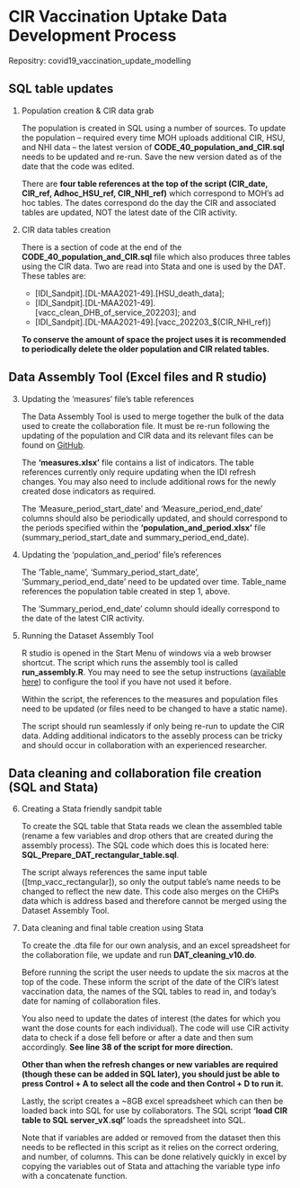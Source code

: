 # CIR Vaccination Uptake Data Development Process

Repositry: covid19_vaccination_update_modelling

## SQL table updates

1)  Population creation & CIR data grab

    The population is created in SQL using a number of sources. To update the population – required every time MOH uploads additional CIR, HSU, and NHI data – the latest version of **CODE_40_population_and_CIR.sql** needs to be updated and re-run. Save the new version dated as of the date that the code was edited.

    There are **four table references at the top of the script (CIR_date, CIR_ref, Adhoc_HSU_ref, CIR_NHI_ref)** which correspond to MOH’s ad hoc tables. The dates correspond do the day the CIR and associated tables are updated, NOT the latest date of the CIR activity.
   
2)  CIR data tables creation

    There is a section of code at the end of the **CODE_40_population_and_CIR.sql** file which also produces three tables using the CIR data. Two are read into Stata and one is used by the DAT. These tables are: 
	
       *   [IDI_Sandpit].[DL-MAA2021-49].[HSU_death_data];
       *   [IDI_Sandpit].[DL-MAA2021-49].[vacc_clean_DHB_of_service_202203]; and
       *   [IDI_Sandpit].[DL-MAA2021-49].[vacc_202203_$(CIR_NHI_ref)]
	   
    **To conserve the amount of space the project uses it is recommended to periodically delete the older population and CIR related tables.**

## Data Assembly Tool (Excel files and R studio)

3)  Updating the ‘measures’ file’s table references

    The Data Assembly Tool is used to merge together the bulk of the data used to create the collaboration file. It must be re-run following the updating of the population and CIR data and its relevant files can be found on [GitHub](https://github.com/nz-social-wellbeing-agency/dataset_assembly_tool).

    The **‘measures.xlsx’** file contains a list of indicators. The table references currently only require updating when the IDI refresh changes. You may also need to include additional rows for the newly created dose indicators as required.
	
    The ‘Measure_period_start_date’ and ‘Measure_period_end_date’ columns should also be periodically updated, and should correspond to the periods specified within the **‘population_and_period.xlsx’** file (summary_period_start_date and summary_period_end_date).
	
4)	Updating the ‘population_and_period’ file’s references

    The ‘Table_name’, ‘Summary_period_start_date’, ‘Summary_period_end_date’ need to be updated over time. Table_name references the population table created in step 1, above. 
	
    The ‘Summary_period_end_date’ column should ideally correspond to the date of the latest CIR activity. 
	
5)	Running the Dataset Assembly Tool

    R studio is opened in the Start Menu of windows via a web browser shortcut. The script which runs the assembly tool is called **run_assembly.R**. You may need to see the setup instructions ([available here](https://swa.govt.nz/assets/Publications/guidance/Dataset-Assembly-Tool-introduction-and-training-presentation.pdf)) to configure the tool if you have not used it before.
	
    Within the script, the references to the measures and population files need to be updated (or files need to be changed to have a static name). 
	
    The script should run seamlessly if only being re-run to update the CIR data. Adding additional indicators to the assebly process can be tricky and should occur in collaboration with an experienced researcher.
	
## Data cleaning and collaboration file creation (SQL and Stata)

6)	Creating a Stata friendly sandpit table

    To create the SQL table that Stata reads we clean the assembled table (rename a few variables and drop others that are created during the assembly process). The SQL code which does this is located here: **SQL_Prepare_DAT_rectangular_table.sql**.
	
    The script always references the same input table ([tmp_vacc_rectangular]), so only the output table’s name needs to be changed to reflect the new date. This code also merges on the CHiPs data which is address based and therefore cannot be merged using the Dataset Assembly Tool.
	
7)	Data cleaning and final table creation using Stata

    To create the .dta file for our own analysis, and an excel spreadsheet for the collaboration file, we update and run **DAT_cleaning_v10.do**.
	
    Before running the script the user needs to update the six macros at the top of the code. These inform the script of the date of the CIR’s latest vaccination data, the names of the SQL tables to read in, and today’s date for naming of collaboration files.
	
    You also need to update the dates of interest (the dates for which you want the dose counts for each individual). The code will use CIR activity data to check if a dose fell before or after a date and then sum accordingly. **See line 38 of the script for more direction.**
	
    **Other than when the refresh changes or new variables are required (though these can be added in SQL later), you should just be able to press Control + A to select all the code and then Control + D to run it.**
	
    Lastly, the script creates a ~8GB excel spreadsheet which can then be loaded back into SQL for use by collaborators. The SQL script **‘load CIR table to SQL server_vX.sql’** loads the spreadsheet into SQL.
	
    Note that if variables are added or removed from the dataset then this needs to be reflected in this script as it relies on the correct ordering, and number, of columns. This can be done relatively quickly in excel by copying the variables out of Stata and attaching the variable type info with a concatenate function. 


